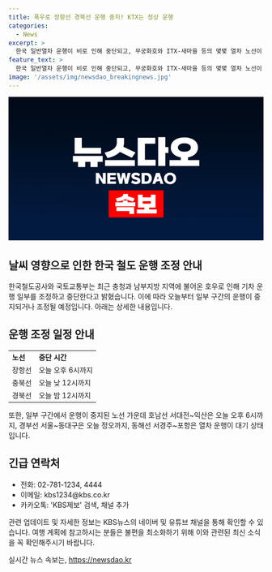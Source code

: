 ```yaml
---
title: 폭우로 장항선 경북선 운행 중지! KTX는 정상 운행
categories:
  - News
excerpt: >
  한국 일반열차 운행이 비로 인해 중단되고, 무궁화호와 ITX-새마을 등의 몇몇 열차 노선이 중지되거나 조정된다. 경북선은 오늘 밤 12시까지, 장항선은 오후 6시까지, 충북선은 낮 12시까지 운행을 중단한다. 일부 구간에서 운행이 중지된 노선도 있으며, 제보받는 방법과 KBS뉴스를 구독하는 방법이 안내되었다.
feature_text: >
  한국 일반열차 운행이 비로 인해 중단되고, 무궁화호와 ITX-새마을 등의 몇몇 열차 노선이 중지되거나 조정된다. 경북선은 오늘 밤 12시까지, 장항선은 오후 6시까지, 충북선은 낮 12시까지 운행을 중단한다. 일부 구간에서 운행이 중지된 노선도 있으며, 제보받는 방법과 KBS뉴스를 구독하는 방법이 안내되었다.
image: '/assets/img/newsdao_breakingnews.jpg'
---
```


<p><img src="/assets/img/newsdao_breakingnews.jpg" alt="bookingtag 속보" /></p>

<h2>날씨 영향으로 인한 한국 철도 운행 조정 안내</h2>

<p data-ke-size="size16">한국철도공사와 국토교통부는 최근 충청과 남부지방 지역에 불어온 호우로 인해 기차 운행 일부를 조정하고 중단한다고 밝혔습니다. 이에 따라 오늘부터 일부 구간의 운행이 중지되거나 조정될 예정입니다. 아래는 상세한 내용입니다.</p>

<h2 data-ke-size="size26">운행 조정 일정 안내</h2>

<table>
  <tr>
    <td><b>노선</b></td>
    <td><b>중단 시간</b></td>
  </tr>
  <tr>
    <td>장항선</td>
    <td>오늘 오후 6시까지</td>
  </tr>
  <tr>
    <td>충북선</td>
    <td>오늘 낮 12시까지</td>
  </tr>
  <tr>
    <td>경북선</td>
    <td>오늘 밤 12시까지</td>
  </tr>
</table>

<p data-ke-size="size16">또한, 일부 구간에서 운행이 중지된 노선 가운데 호남선 서대전~익산은 오늘 오후 6시까지, 경부선 서울~동대구은 오늘 정오까지, 동해선 서경주~포항은 열차 운행이 대기 상태입니다.</p>

<h2 data-ke-size="size26">긴급 연락처</h2>

<ul>
  <li>전화: 02-781-1234, 4444</li>
  <li>이메일: kbs1234@kbs.co.kr</li>
  <li>카카오톡: 'KBS제보' 검색, 채널 추가</li>
</ul>

<p data-ke-size="size16">관련 업데이트 및 자세한 정보는 KBS뉴스의 네이버 및 유튜브 채널을 통해 확인할 수 있습니다. 여행 계획에 참고하시는 분들은 불편을 최소화하기 위해 이와 관련된 최신 소식을 꼭 확인해주시기 바랍니다.</p>
실시간 뉴스 속보는, <a href="https://newsdao.kr" rel="dofollow">https://newsdao.kr</a>


